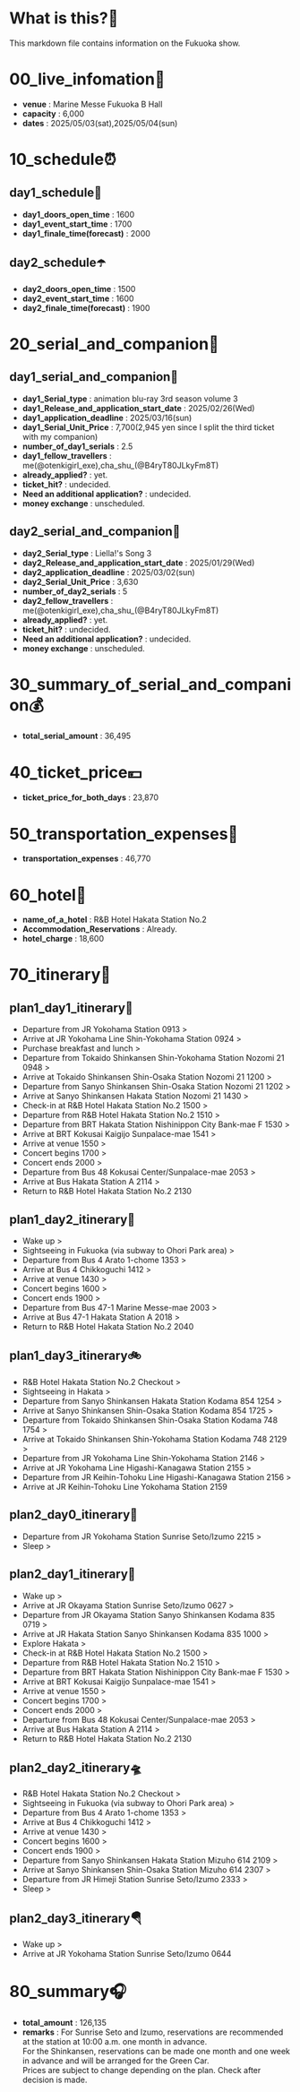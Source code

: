 # What is this?👀
<p>This markdown file contains information on the Fukuoka show.</p>

# 00_live_infomation📅

- **venue** : Marine Messe Fukuoka B Hall
- **capacity** : 6,000
- **dates** : 2025/05/03(sat),2025/05/04(sun)

# 10_schedule⏰

## day1_schedule🥁

- **day1_doors_open_time** : 1600
- **day1_event_start_time** : 1700
- **day1_finale_time(forecast)** : 2000

## day2_schedule☂️

- **day2_doors_open_time** : 1500
- **day2_event_start_time** : 1600
- **day2_finale_time(forecast)** : 1900

# 20_serial_and_companion📃

## day1_serial_and_companion🔖

- **day1_Serial_type** : animation blu-ray 3rd season volume 3
- **day1_Release_and_application_start_date** : 2025/02/26(Wed)
- **day1_application_deadline** : 2025/03/16(sun)
- **day1_Serial_Unit_Price** : 7,700(2,945 yen since I split the third ticket with my companion)
- **number_of_day1_serials** : 2.5
- **day1_fellow_travellers** : me(@otenkigirl_exe),cha_shu_(@B4ryT80JLkyFm8T)
- **already_applied?** : yet.
- **ticket_hit?** : undecided.
- **Need an additional application?** : undecided.
- **money exchange** : unscheduled.

## day2_serial_and_companion📰

- **day2_Serial_type** : Liella!'s Song 3
- **day2_Release_and_application_start_date** : 2025/01/29(Wed)
- **day2_application_deadline** : 2025/03/02(sun)
- **day2_Serial_Unit_Price** : 3,630
- **number_of_day2_serials** : 5
- **day2_fellow_travellers** : me(@otenkigirl_exe),cha_shu_(@B4ryT80JLkyFm8T)
- **already_applied?** : yet.
- **ticket_hit?** : undecided.
- **Need an additional application?** : undecided.
- **money exchange** : unscheduled.

# 30_summary_of_serial_and_companion💰

- **total_serial_amount** : 36,495

# 40_ticket_price💴

- **ticket_price_for_both_days** : 23,870

# 50_transportation_expenses🚅

- **transportation_expenses** : 46,770

# 60_hotel🏨

- **name_of_a_hotel** : R&B Hotel Hakata Station No.2
- **Accommodation_Reservations** : Already.
- **hotel_charge** : 18,600

# 70_itinerary🛴

## plan1_day1_itinerary🚀

- Departure from JR Yokohama Station 0913 >
- Arrive at JR Yokohama Line Shin-Yokohama Station 0924 >
- Purchase breakfast and lunch >
- Departure from Tokaido Shinkansen Shin-Yokohama Station Nozomi 21 0948 >
- Arrive at Tokaido Shinkansen Shin-Osaka Station Nozomi 21 1200 >
- Departure from Sanyo Shinkansen Shin-Osaka Station Nozomi 21 1202 >
- Arrive at Sanyo Shinkansen Hakata Station Nozomi 21 1430 >
- Check-in at R&B Hotel Hakata Station No.2 1500 >
- Departure from R&B Hotel Hakata Station No.2 1510 >
- Departure from BRT Hakata Station Nishinippon City Bank-mae F 1530 >
- Arrive at BRT Kokusai Kaigijo Sunpalace-mae 1541 >
- Arrive at venue 1550 >
- Concert begins 1700 >
- Concert ends 2000 >
- Departure from Bus 48 Kokusai Center/Sunpalace-mae 2053 >
- Arrive at Bus Hakata Station A 2114 >
- Return to R&B Hotel Hakata Station No.2 2130

## plan1_day2_itinerary🚢

- Wake up >
- Sightseeing in Fukuoka (via subway to Ohori Park area) >
- Departure from Bus 4 Arato 1-chome 1353 >
- Arrive at Bus 4 Chikkoguchi 1412 >
- Arrive at venue 1430 >
- Concert begins 1600 >
- Concert ends 1900 >
- Departure from Bus 47-1 Marine Messe-mae 2003 >
- Arrive at Bus 47-1 Hakata Station A 2018 >
- Return to R&B Hotel Hakata Station No.2 2040

## plan1_day3_itinerary🚲

- R&B Hotel Hakata Station No.2 Checkout >
- Sightseeing in Hakata >
- Departure from Sanyo Shinkansen Hakata Station Kodama 854 1254 >
- Arrive at Sanyo Shinkansen Shin-Osaka Station Kodama 854 1725 >
- Departure from Tokaido Shinkansen Shin-Osaka Station Kodama 748 1754 >
- Arrive at Tokaido Shinkansen Shin-Yokohama Station Kodama 748 2129 >
- Departure from JR Yokohama Line Shin-Yokohama Station 2146 >
- Arrive at JR Yokohama Line Higashi-Kanagawa Station 2155 >
- Departure from JR Keihin-Tohoku Line Higashi-Kanagawa Station 2156 >
- Arrive at JR Keihin-Tohoku Line Yokohama Station 2159

## plan2_day0_itinerary🎠

- Departure from JR Yokohama Station Sunrise Seto/Izumo 2215 >
- Sleep >

## plan2_day1_itinerary🛶

- Wake up >
- Arrive at JR Okayama Station Sunrise Seto/Izumo 0627 >
- Departure from JR Okayama Station Sanyo Shinkansen Kodama 835 0719 >
- Arrive at JR Hakata Station Sanyo Shinkansen Kodama 835 1000 >
- Explore Hakata >
- Check-in at R&B Hotel Hakata Station No.2 1500 >
- Departure from R&B Hotel Hakata Station No.2 1510 >
- Departure from BRT Hakata Station Nishinippon City Bank-mae F 1530 >
- Arrive at BRT Kokusai Kaigijo Sunpalace-mae 1541 >
- Arrive at venue 1550 >
- Concert begins 1700 >
- Concert ends 2000 >
- Departure from Bus 48 Kokusai Center/Sunpalace-mae 2053 >
- Arrive at Bus Hakata Station A 2114 >
- Return to R&B Hotel Hakata Station No.2 2130

## plan2_day2_itinerary🛸

- R&B Hotel Hakata Station No.2 Checkout >
- Sightseeing in Fukuoka (via subway to Ohori Park area) >
- Departure from Bus 4 Arato 1-chome 1353 >
- Arrive at Bus 4 Chikkoguchi 1412 >
- Arrive at venue 1430 >
- Concert begins 1600 >
- Concert ends 1900 >
- Departure from Sanyo Shinkansen Hakata Station Mizuho 614 2109 >
- Arrive at Sanyo Shinkansen Shin-Osaka Station Mizuho 614 2307 >
- Departure from JR Himeji Station Sunrise Seto/Izumo 2333 >
- Sleep >

## plan2_day3_itinerary🪂

- Wake up >
- Arrive at JR Yokohama Station Sunrise Seto/Izumo 0644

# 80_summary🎧

- **total_amount** : 126,135
- **remarks** : For Sunrise Seto and Izumo, reservations are recommended at the station at 10:00 a.m. one month in advance.<br>
                For the Shinkansen, reservations can be made one month and one week in advance and will be arranged for the Green Car.<br>
                Prices are subject to change depending on the plan. Check after decision is made.
